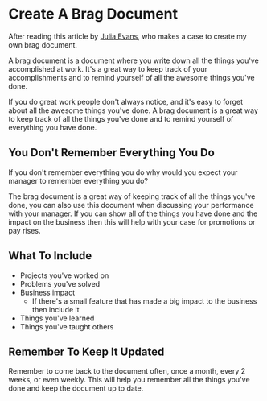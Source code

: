# Create A Brag Document

After reading this article by [Julia Evans](https://jvns.ca/blog/brag-documents/), who makes a case to create my own brag
document. 

A brag document is a document where you write down all the things you've accomplished at work. It's a great
way to keep track of your accomplishments and to remind yourself of all the awesome things you've done.

If you do great work people don't always notice, and it's easy to forget about all the awesome things you've done. A brag
document is a great way to keep track of all the things you've done and to remind yourself of everything you have done.

## You Don't Remember Everything You Do

If you don't remember everything you do why would you expect your manager to remember everything you do?

The brag document is a great way of keeping track of all the things you've done, you can also use this document
when discussing your performance with your manager. If you can show all of the things you have done and the impact on
the business then this will help with your case for promotions or pay rises.

## What To Include

- Projects you've worked on
- Problems you've solved
- Business impact
  - If there's a small feature that has made a big impact to the business then include it
- Things you've learned
- Things you've taught others

## Remember To Keep It Updated

Remember to come back to the document often, once a month, every 2 weeks, or even weekly. This will help you remember
all the things you've done and keep the document up to date.